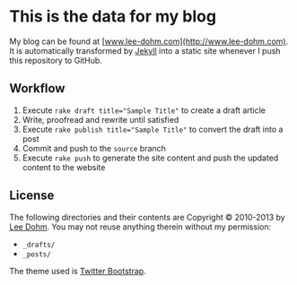 # This is the data for my blog

My blog can be found at [www.lee-dohm.com](http://www.lee-dohm.com). It is automatically transformed by [Jekyll](https://github.com/mojombo/jekyll) into a static site whenever I push this repository to GitHub.

## Workflow

1. Execute `rake draft title="Sample Title"` to create a draft article
1. Write, proofread and rewrite until satisfied
1. Execute `rake publish title="Sample Title"` to convert the draft into a post
1. Commit and push to the `source` branch
1. Execute `rake push` to generate the site content and push the updated content to the website

## License

The following directories and their contents are Copyright &copy; 2010-2013 by [Lee Dohm][lee-dohm]. You may not reuse anything therein without my permission:

* `_drafts/`
* `_posts/`

The theme used is [Twitter Bootstrap][bootstrap].

[bootstrap]: http://getbootstrap.com
[lee-dohm]: https://github.com/lee-dohm
